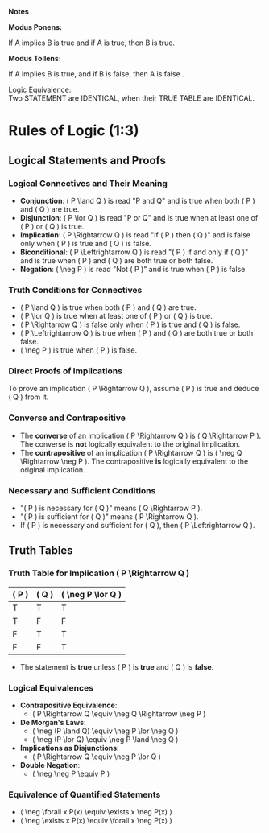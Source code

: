 ********Notes********  


****Modus Ponens:**** 

   If A implies B is true and if A is true, then B is true. 
     
****Modus Tollens:****  

If A implies B is true, and if B is false, then A is false .  

Logic Equivalence:  
Two STATEMENT are IDENTICAL, when their TRUE TABLE are IDENTICAL.

# **Rules of Logic (1:3)**

## **Logical Statements and Proofs**

### **Logical Connectives and Their Meaning**
- **Conjunction**: \( P \land Q \) is read "P and Q" and is true when both \( P \) and \( Q \) are true.
- **Disjunction**: \( P \lor Q \) is read "P or Q" and is true when at least one of \( P \) or \( Q \) is true.
- **Implication**: \( P \Rightarrow Q \) is read "If \( P \) then \( Q \)" and is false only when \( P \) is true and \( Q \) is false.
- **Biconditional**: \( P \Leftrightarrow Q \) is read "\( P \) if and only if \( Q \)" and is true when \( P \) and \( Q \) are both true or both false.
- **Negation**: \( \neg P \) is read "Not \( P \)" and is true when \( P \) is false.

### **Truth Conditions for Connectives**
- \( P \land Q \) is true when both \( P \) and \( Q \) are true.
- \( P \lor Q \) is true when at least one of \( P \) or \( Q \) is true.
- \( P \Rightarrow Q \) is false only when \( P \) is true and \( Q \) is false.
- \( P \Leftrightarrow Q \) is true when \( P \) and \( Q \) are both true or both false.
- \( \neg P \) is true when \( P \) is false.

### **Direct Proofs of Implications**
To prove an implication \( P \Rightarrow Q \), assume \( P \) is true and deduce \( Q \) from it.

### **Converse and Contrapositive**
- The **converse** of an implication \( P \Rightarrow Q \) is \( Q \Rightarrow P \). The converse is **not** logically equivalent to the original implication.
- The **contrapositive** of an implication \( P \Rightarrow Q \) is \( \neg Q \Rightarrow \neg P \). The contrapositive **is** logically equivalent to the original implication.

### **Necessary and Sufficient Conditions**
- "\( P \) is necessary for \( Q \)" means \( Q \Rightarrow P \).
- "\( P \) is sufficient for \( Q \)" means \( P \Rightarrow Q \).
- If \( P \) is necessary and sufficient for \( Q \), then \( P \Leftrightarrow Q \).

## **Truth Tables**
### **Truth Table for Implication \( P \Rightarrow Q \)**
| \( P \) | \( Q \) | \( \neg P \lor Q \) |
|---|---|------------|
| T | T | T          |
| T | F | F          |
| F | T | T          |
| F | F | T          |

- The statement is **true** unless \( P \) is **true** and \( Q \) is **false**.

### **Logical Equivalences**
- **Contrapositive Equivalence**:
  - \( P \Rightarrow Q \equiv \neg Q \Rightarrow \neg P \)
- **De Morgan's Laws**:
  - \( \neg (P \land Q) \equiv \neg P \lor \neg Q \)
  - \( \neg (P \lor Q) \equiv \neg P \land \neg Q \)
- **Implications as Disjunctions**:
  - \( P \Rightarrow Q \equiv \neg P \lor Q \)
- **Double Negation**:
  - \( \neg \neg P \equiv P \)

### **Equivalence of Quantified Statements**
- \( \neg \forall x P(x) \equiv \exists x \neg P(x) \)
- \( \neg \exists x P(x) \equiv \forall x \neg P(x) \)